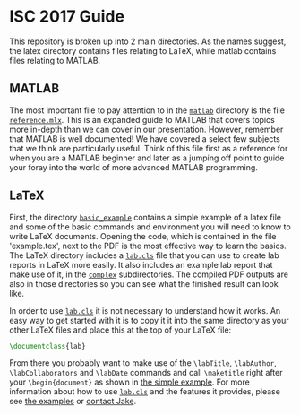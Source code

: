 ISC 2017 Guide
==============

This repository is broken up into 2 main directories. As the names suggest, the
latex directory contains files relating to LaTeX, while matlab contains files
relating to MATLAB.


MATLAB
------
The most important file to pay attention to in the [`matlab`](matlab) directory
is the file [`reference.mlx`](matlab/reference.mlx). This is an expanded guide
to MATLAB that covers topics more in-depth than we can cover in our
presentation. However, remember that MATLAB is well documented! We have covered
a select few subjects that we think are particularly useful. Think of this file
first as a reference for when you are a MATLAB beginner and later as a jumping
off point to guide your foray into the world of more advanced MATLAB
programming.

LaTeX
-----
First, the directory [`basic_example`](latex/basic_example/) contains a simple example of a latex file
and some of the basic commands and environment you will need to know to write
LaTeX documents. Opening the code, which is contained in the file 'example.tex',
next to the PDF is the most effective way to learn the basics. 
The LaTeX directory includes a [`lab.cls`](latex/lab.cls) file that you can use
to create lab reports in LaTeX more easily. It also includes an example lab
report that make use of it, in the [`complex`](latex/complex) subdirectories.
The compiled PDF outputs are also in those directories so you can see what the finished
result can look like.

In order to use [`lab.cls`](latex/lab.cls) it is not necessary to understand
how it works. An easy way to get started with it is to copy it it into the same
directory as your other LaTeX files and place this at the top of your LaTeX
file:
```latex
\documentclass{lab}
```
From there you probably want to make use of the `\labTitle`, `\labAuthor`,
`\labCollaborators` and `\labDate` commands and call `\maketitle` right after
your `\begin{document}` as shown in [the simple example](latex/basic_example/example.tex).
For more information about how to use
[`lab.cls`](latex/lab.cls) and the features it provides, please see [the
examples](latex) or [contact Jake](mailto:waksbaum@princeton.edu).
